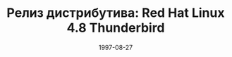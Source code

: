 ---
layout: post
title:  "Релиз дистрибутива: Red Hat Linux 4.8 Thunderbird"
date: 1997-08-27   
---